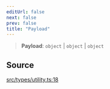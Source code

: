 ```yaml
---
editUrl: false
next: false
prev: false
title: "Payload"
---
```


> **Payload**: `object` \| `object` \| `object`

## Source

[src/types/utility.ts:18](https://github.com/sern-handler/handler/blob/3e9b9229c8e4036aa031b2eb106ad88a9cfb5a7b/src/types/utility.ts#L18)
